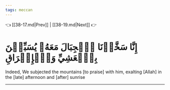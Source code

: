 ```yaml
---
tags: meccan
---
```


👈 [[38-17.md|Prev]] | [[38-19.md|Next]] 👉

# إِنَّا سَخَّرۡنَا ٱلۡجِبَالَ مَعَهُۥ يُسَبِّحۡنَ بِٱلۡعَشِيِّ وَٱلۡإِشۡرَاقِ

Indeed, We subjected the mountains [to praise] with him, exalting [Allah] in the [late] afternoon and [after] sunrise

---

